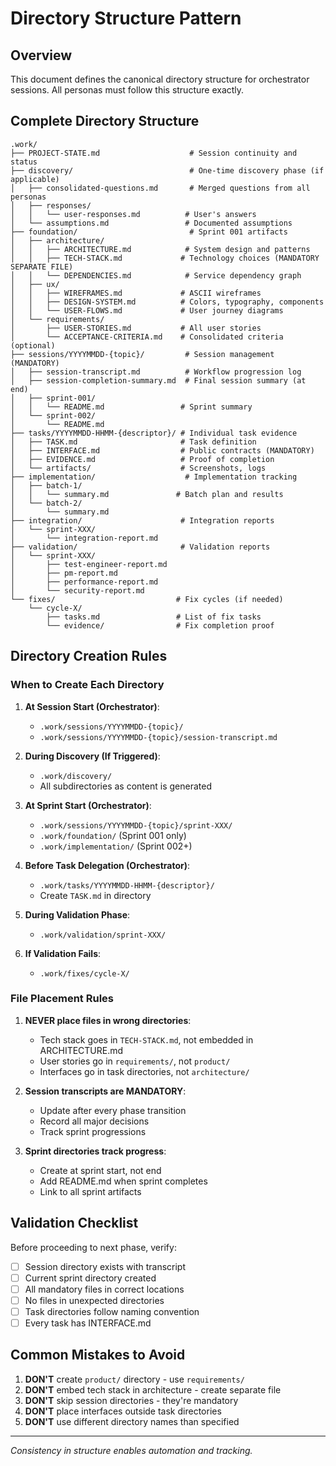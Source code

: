 # Directory Structure Pattern

## Overview
This document defines the canonical directory structure for orchestrator sessions. All personas must follow this structure exactly.

## Complete Directory Structure

```
.work/
├── PROJECT-STATE.md                    # Session continuity and status
├── discovery/                          # One-time discovery phase (if applicable)
│   ├── consolidated-questions.md       # Merged questions from all personas
│   ├── responses/
│   │   └── user-responses.md          # User's answers
│   └── assumptions.md                 # Documented assumptions
├── foundation/                         # Sprint 001 artifacts
│   ├── architecture/
│   │   ├── ARCHITECTURE.md            # System design and patterns
│   │   ├── TECH-STACK.md             # Technology choices (MANDATORY SEPARATE FILE)
│   │   └── DEPENDENCIES.md            # Service dependency graph
│   ├── ux/
│   │   ├── WIREFRAMES.md             # ASCII wireframes
│   │   ├── DESIGN-SYSTEM.md          # Colors, typography, components
│   │   └── USER-FLOWS.md             # User journey diagrams
│   └── requirements/
│       ├── USER-STORIES.md           # All user stories
│       └── ACCEPTANCE-CRITERIA.md    # Consolidated criteria (optional)
├── sessions/YYYYMMDD-{topic}/         # Session management (MANDATORY)
│   ├── session-transcript.md          # Workflow progression log
│   ├── session-completion-summary.md  # Final session summary (at end)
│   ├── sprint-001/
│   │   └── README.md                 # Sprint summary
│   └── sprint-002/
│       └── README.md
├── tasks/YYYYMMDD-HHMM-{descriptor}/ # Individual task evidence
│   ├── TASK.md                       # Task definition
│   ├── INTERFACE.md                  # Public contracts (MANDATORY)
│   ├── EVIDENCE.md                   # Proof of completion
│   └── artifacts/                    # Screenshots, logs
├── implementation/                    # Implementation tracking
│   ├── batch-1/
│   │   └── summary.md               # Batch plan and results
│   └── batch-2/
│       └── summary.md
├── integration/                      # Integration reports
│   └── sprint-XXX/
│       └── integration-report.md
├── validation/                       # Validation reports
│   └── sprint-XXX/
│       ├── test-engineer-report.md
│       ├── pm-report.md
│       ├── performance-report.md
│       └── security-report.md
└── fixes/                           # Fix cycles (if needed)
    └── cycle-X/
        ├── tasks.md                 # List of fix tasks
        └── evidence/                # Fix completion proof
```

## Directory Creation Rules

### When to Create Each Directory

1. **At Session Start (Orchestrator)**:
   - `.work/sessions/YYYYMMDD-{topic}/`
   - `.work/sessions/YYYYMMDD-{topic}/session-transcript.md`

2. **During Discovery (If Triggered)**:
   - `.work/discovery/`
   - All subdirectories as content is generated

3. **At Sprint Start (Orchestrator)**:
   - `.work/sessions/YYYYMMDD-{topic}/sprint-XXX/`
   - `.work/foundation/` (Sprint 001 only)
   - `.work/implementation/` (Sprint 002+)

4. **Before Task Delegation (Orchestrator)**:
   - `.work/tasks/YYYYMMDD-HHMM-{descriptor}/`
   - Create `TASK.md` in directory

5. **During Validation Phase**:
   - `.work/validation/sprint-XXX/`

6. **If Validation Fails**:
   - `.work/fixes/cycle-X/`

### File Placement Rules

1. **NEVER place files in wrong directories**:
   - Tech stack goes in `TECH-STACK.md`, not embedded in ARCHITECTURE.md
   - User stories go in `requirements/`, not `product/`
   - Interfaces go in task directories, not `architecture/`

2. **Session transcripts are MANDATORY**:
   - Update after every phase transition
   - Record all major decisions
   - Track sprint progressions

3. **Sprint directories track progress**:
   - Create at sprint start, not end
   - Add README.md when sprint completes
   - Link to all sprint artifacts

## Validation Checklist

Before proceeding to next phase, verify:

- [ ] Session directory exists with transcript
- [ ] Current sprint directory created
- [ ] All mandatory files in correct locations
- [ ] No files in unexpected directories
- [ ] Task directories follow naming convention
- [ ] Every task has INTERFACE.md

## Common Mistakes to Avoid

1. **DON'T** create `product/` directory - use `requirements/`
2. **DON'T** embed tech stack in architecture - create separate file
3. **DON'T** skip session directories - they're mandatory
4. **DON'T** place interfaces outside task directories
5. **DON'T** use different directory names than specified

---
*Consistency in structure enables automation and tracking.*